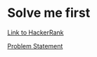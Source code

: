 # Solve me first

[Link to HackerRank](https://www.hackerrank.com/challenges/solve-me-first/problem)

[Problem Statement](/ProblemStatement/solve-me-first-ENGLISH.pdf)